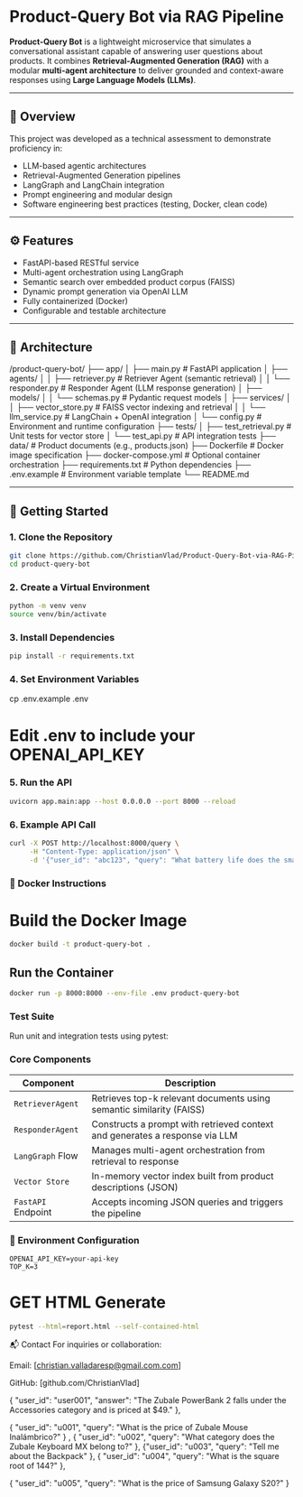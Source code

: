 # Product-Query Bot via RAG Pipeline

**Product-Query Bot** is a lightweight microservice that simulates a conversational assistant capable of answering user questions about products. It combines **Retrieval-Augmented Generation (RAG)** with a modular **multi-agent architecture** to deliver grounded and context-aware responses using **Large Language Models (LLMs)**.

---

## 📌 Overview

This project was developed as a technical assessment to demonstrate proficiency in:

- LLM-based agentic architectures
- Retrieval-Augmented Generation pipelines
- LangGraph and LangChain integration
- Prompt engineering and modular design
- Software engineering best practices (testing, Docker, clean code)

---

## ⚙️ Features

- FastAPI-based RESTful service
- Multi-agent orchestration using LangGraph
- Semantic search over embedded product corpus (FAISS)
- Dynamic prompt generation via OpenAI LLM
- Fully containerized (Docker)
- Configurable and testable architecture

---

## 🧱 Architecture

/product-query-bot/
├── app/
│ ├── main.py # FastAPI application
│ ├── agents/
│ │ ├── retriever.py # Retriever Agent (semantic retrieval)
│ │ └── responder.py # Responder Agent (LLM response generation)
│ ├── models/
│ │ └── schemas.py # Pydantic request models
│ ├── services/
│ │ ├── vector_store.py # FAISS vector indexing and retrieval
│ │ └── llm_service.py # LangChain + OpenAI integration
│ └── config.py # Environment and runtime configuration
├── tests/
│ ├── test_retrieval.py # Unit tests for vector store
│ └── test_api.py # API integration tests
├── data/ # Product documents (e.g., products.json)
├── Dockerfile # Docker image specification
├── docker-compose.yml # Optional container orchestration
├── requirements.txt # Python dependencies
├── .env.example # Environment variable template
└── README.md


---

## 🚀 Getting Started

### 1. Clone the Repository

```bash
git clone https://github.com/ChristianVlad/Product-Query-Bot-via-RAG-Pipeline.git
cd product-query-bot
```

### 2. Create a Virtual Environment
```bash
python -m venv venv
source venv/bin/activate
```

### 3. Install Dependencies
```bash
pip install -r requirements.txt
```

### 4. Set Environment Variables
cp .env.example .env
# Edit .env to include your OPENAI_API_KEY

### 5. Run the API
```bash
uvicorn app.main:app --host 0.0.0.0 --port 8000 --reload
```

### 6. Example API Call
```bash
curl -X POST http://localhost:8000/query \
     -H "Content-Type: application/json" \
     -d '{"user_id": "abc123", "query": "What battery life does the smartwatch have?"}'
```

### 🐳 Docker Instructions
# Build the Docker Image
```bash
docker build -t product-query-bot .
```

## Run the Container
```bash
docker run -p 8000:8000 --env-file .env product-query-bot
```

### Test Suite
Run unit and integration tests using pytest:


### Core Components

| Component          | Description                                                                 |
| ------------------ | --------------------------------------------------------------------------- |
| `RetrieverAgent`   | Retrieves top-k relevant documents using semantic similarity (FAISS)        |
| `ResponderAgent`   | Constructs a prompt with retrieved context and generates a response via LLM |
| `LangGraph` Flow   | Manages multi-agent orchestration from retrieval to response                |
| `Vector Store`     | In-memory vector index built from product descriptions (JSON)               |
| `FastAPI` Endpoint | Accepts incoming JSON queries and triggers the pipeline                     |

### 📄 Environment Configuration
```env
OPENAI_API_KEY=your-api-key
TOP_K=3
```

# GET HTML Generate
```bash
pytest --html=report.html --self-contained-html
```

📬 Contact
For inquiries or collaboration:

Email: [christian.valladaresp@gmail.com.com]

GitHub: [github.com/ChristianVlad]

{
  "user_id": "user001",
  "answer": "The Zubale PowerBank 2 falls under the Accessories category and is priced at $49."
},

{
"user_id": "u001", 
"query": "What is the price of Zubale Mouse Inalámbrico?"
}
,
{
"user_id": "u002", 
"query": "What category does the Zubale Keyboard MX belong to?"
},
{"user_id": 
"u003", "query": "Tell me about the Backpack"
},
{
"user_id": 
"u004", "query": "What is the square root of 144?"
},

{
"user_id": 
"u005", "query": "What is the price of Samsung Galaxy S20?"
}